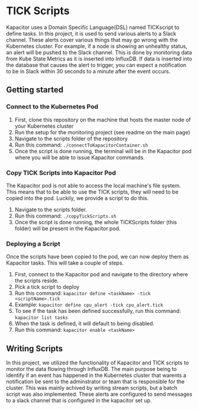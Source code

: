 
# TICK Scripts
Kapacitor uses a Domain Specific Language(DSL) named TICKscript to define tasks. In this project, it is used to send various alerts to a Slack channel. These alerts cover various things that may go wrong with the Kubernetes cluster. For example, if a node is showing an unhealthy status, an alert will be pushed to the Slack channel. This is done by monitoring data from Kube State Metrics as it is inserted into InfluxDB. If data is inserted into the database that causes the alert to trigger, you can expect a notification to be in Slack within 30 seconds to a minute after the event occurs. 
## Getting started
### Connect to the Kubernetes Pod
 1. First, clone this repository on the machine that hosts the master node of your Kubernetes cluster
 2. Run the setup for the monitoring project (see readme on the main page)
 3. Navigate to the scripts folder of the repository
 4. Run this command: `./connectToKapacitorContainer.sh`
 5. Once the script is done running, the terminal will be in the Kapacitor pod where you will be able to issue Kapacitor commands.
### Copy TICK Scripts into Kapacitor Pod
The Kapacitor pod is not able to access the local machine's file system. This means that to be able to use the TICK scripts, they will need to be copied into the pod. Luckily, we provide a script to do this. 

 1. Navigate to the scripts folder.
 2. Run this command: `./copyTickScripts.sh`
 3. Once the script is done running, the whole TICKScripts folder (this folder) will be present in the Kapacitor pod.
### Deploying a Script
Once the scripts have been copied to the pod, we can now deploy them as Kapacitor tasks. This will take a couple of steps.
1. First, connect to the Kapacitor pod and navigate to the directory where the scripts reside.
2. Pick a tick script to deploy
3. Run this command: `kapacitor define <taskName> -tick <scriptName>.tick`
4. Example: `kapacitor define cpu_alert -tick cpu_alert.tick`
5. To see if the task has been defined successfully, run this command: `kapacitor list tasks`
6. When the task is defined, it will default to being disabled.
7. Run this command: `kapacitor enable <taskName>`

## Writing Scripts
In this project, we utilized the functionality of Kapacitor and TICK scripts to monitor the data flowing through InfluxDB. The main purpose being to identify if an event has happened in the Kubernetes cluster that warents a notification be sent to the adminstrator or team that is responsible for the cluster. This was mainly achived by writing stream scripts, but a batch script was also implemented. These alerts are configured to send messages to a slack channel that is configured in the kapacitor set up.